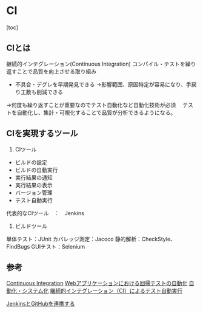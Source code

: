 # CI
[toc]

## CIとは
継続的インテグレーション(Continuous Integration)
コンパイル・テストを繰り返すことで品質を向上させる取り組み
- 不具合・デグレを早期発見できる
→影響範囲、原因特定が容易になり、手戻り工数も削減できる

→何度も繰り返すことが重要なのでテスト自動化など自動化技術が必須
　テストを自動化し、集計・可視化することで品質が分析できるようになる。

## CIを実現するツール
1. CIツール
 - ビルドの設定
 - ビルドの自動実行
 - 実行結果の通知
 - 実行結果の表示
 - バージョン管理
 - テスト自動実行

 代表的なCIツール　：　Jenkins
1. ビルドツール


単体テスト：JUnit
カバレッジ測定：Jacoco
静的解析：CheckStyle、FindBugs
GUIテスト：Selenium





## 参考
[Continuous Integration](https://martinfowler.com/articles/continuousIntegration.html)
[Webアプリケーションにおける回帰テストの自動化](http://jasst.jp/symposium/jasst12tokyo/pdf/B2-3.pdf)
[自動化・システム化](http://www.exmotion.co.jp/solution/legacy-4.html)
[継続的インテグレーション（CI）によるテスト自動実行](http://itpro.nikkeibp.co.jp/article/COLUMN/20121023/431822/?rt=nocnt)

[JenkinsとGitHubを連携する](http://blog.duck8823.com/entry/2016/04/24/022923)